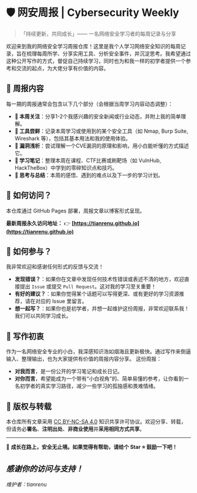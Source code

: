 # 🛡️ 网安周报 | Cybersecurity Weekly

> 「持续更新，共同成长」—— 一名网络安全学习者的每周记录与分享

欢迎来到我的网络安全学习周报仓库！这里是我个人学习网络安全知识的每周记录，旨在梳理每周所学、分享实用工具、分析安全事件，并沉淀思考。我希望通过这种公开写作的方式，督促自己持续学习，同时也为和我一样的初学者提供一个参考和交流的起点，为大佬分享有价值的内容。

## 📖 周报内容

每一期的周报通常会包含以下几个部分（会根据当周学习内容动态调整）：

-   **📰 本周关注**：分享1-2个我感兴趣的安全新闻或行业动态，并附上我的简单理解。
-   **🔧 工具尝鲜**：记录本周学习或使用到的某个安全工具（如 Nmap, Burp Suite, Wireshark 等），包括其基本用法和我的使用体验。
-   **🐛 漏洞浅析**：尝试理解一个CVE漏洞的原理和影响，用小白能听懂的方式描述它。
-   **🧠 学习笔记**：整理本周在课程、CTF比赛或刷靶场（如 VulnHub, HackTheBox）中学到的零碎知识点和技巧。
-   **💭 思考与总结**：本周的感悟、遇到的难点以及下一步的学习计划。

## 🚀 如何访问？

本仓库通过 GitHub Pages 部署，周报文章以博客形式呈现。

**最新周报永久访问地址：** 👉 **[https://tianrenu.github.io](https://tianrenu.github.io)**

## 🤝 如何参与？

我非常欢迎和感谢任何形式的反馈与交流！

-   **发现错误？**：如果你在文章中发现任何技术性错误或表述不清的地方，欢迎直接提出 `Issue` 或提交 `Pull Request`。这对我的学习至关重要！
-   **有好的建议？**：如果你觉得某个话题可以写得更深、或有更好的学习资源推荐，请在对应的 Issue 里留言。
-   **想一起写？**：如果你也是初学者，并想一起维护这份周报，非常欢迎联系我！我们可以共同学习成长。

## 📝 写作初衷

作为一名网络安全专业的小白，我深感知识浩如烟海且更新极快。通过写作来倒逼输入、整理输出，也为大家提供有价值的周报内容分享。
这份周报：
-   **对我而言**，是一份公开的学习笔记和成长日记。
-   **对你而言**，希望能成为一个带有“小白视角”的、简单易懂的参考，让你看到一名初学者的真实学习路径，减少一些学习的孤独感和畏难情绪。

## 📜 版权与转载

本仓库所有文章采用 [CC BY-NC-SA 4.0](https://creativecommons.org/licenses/by-nc-sa/4.0/) 知识共享许可协议。欢迎分享、转载，但请务必**署名**、**注明出处**、**非商业使用**并**采用相同方式共享**。

---

🌱 **成长在路上，安全无止境。如果觉得有帮助，请给个 Star ⭐ 鼓励一下吧！**

*感谢你的访问与支持！*
---
*维护者：tianrenu*
